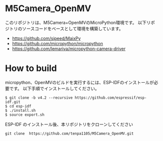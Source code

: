 # M5Camera_OpenMV

このリポジトリは、M5Camera+OpenMVのMicroPython環境です。
以下リポジトリのソースコードをベースとして環境を構築しています。

+ https://github.com/sipeed/MaixPy
+ https://github.com/micropython/micropython
+ https://github.com/lemariva/micropython-camera-driver

# How to build

micropython、OpenMVのビルドを実行するには、ESP-IDFのインストールが必要です。
以下手順でインストールしてください。

```
$ git clone -b v4.2 --recursive https://github.com/espressif/esp-idf.git
$ cd esp-idf
$ ./install.sh
$ source export.sh
```
ESP-IDF のインストール後、本リポジトリをクローンしてください

```
git clone  https://github.com/tenpa1105/M5Camera_OpenMV.git
```
